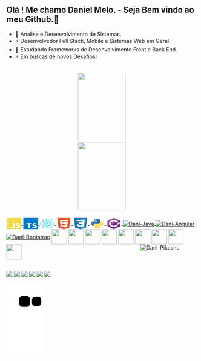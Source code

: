 ## Olá ! Me chamo Daniel Melo. - Seja Bem vindo ao meu Github.👋

- 🔭 Analise e Desenvolvimento de Sistemas.
- ⚡ Desenvolvedor Full Stack, Mobile e Sistemas Web em Geral.
- 🌱 Estudando Frameworks de Desenvolvimento Front e Back End.
- ⚡ Em buscas de novos Desafios!

##

<div align="center">
  <a href="https://github.com/DanielMelo0/">   
  <img height="180em" width="50%" src="https://github-readme-stats.vercel.app/api?username=DanielMelo0&show_icons=true&theme=tokyonight&include_all_commits=true&count_private=true"/>
  <img height="180em" width="50%" src="https://github-readme-stats.vercel.app/api/top-langs/?username=DanielMelo0&layout=compact&langs_count=7&theme=tokyonight"/>
</div>   

<div style="display: inline_block"><br>
  <img align="center" alt="Dani-Js" height="30" width="40" src="https://raw.githubusercontent.com/devicons/devicon/master/icons/javascript/javascript-plain.svg">
  <img align="center" alt="Dani-Ts" height="30" width="40" src="https://raw.githubusercontent.com/devicons/devicon/master/icons/typescript/typescript-plain.svg">
  <img align="center" alt="Dani-React" height="30" width="40" src="https://raw.githubusercontent.com/devicons/devicon/master/icons/react/react-original.svg">
  <img align="center" alt="Dani-HTML" height="30" width="40" src="https://raw.githubusercontent.com/devicons/devicon/master/icons/html5/html5-original.svg">
  <img align="center" alt="DANI-CSS" height="30" width="40" src="https://raw.githubusercontent.com/devicons/devicon/master/icons/css3/css3-original.svg">
  <img align="center" alt="Dani-Python" height="30" width="40" src="https://raw.githubusercontent.com/devicons/devicon/master/icons/python/python-original.svg">  
  <img align="center" alt="Dani-Csharp" height="30" width="40" src="https://raw.githubusercontent.com/devicons/devicon/master/icons/csharp/csharp-original.svg">
  <img align="center" alt="Dani-Java" height="40" width="40" src="https://cdn.jsdelivr.net/gh/devicons/devicon/icons/java/java-original.svg" />
  <img align="center" alt="Dani-Angular" height="35" width="35" src="https://cdn.jsdelivr.net/gh/devicons/devicon/icons/angularjs/angularjs-original.svg" />
  <img align="center" alt="Dani-Bootstrap" height="35" width="35"  src="https://cdn.jsdelivr.net/gh/devicons/devicon/icons/bootstrap/bootstrap-original-wordmark.svg" />
  <img align="center" height="40" width="40"  src="https://cdn.jsdelivr.net/gh/devicons/devicon/icons/devicon/devicon-original.svg" />
  <img align="center" height="40" width="40" src="https://cdn.jsdelivr.net/gh/devicons/devicon/icons/mysql/mysql-original-wordmark.svg" />  
  <img align="center" height="40" width="40" src="https://cdn.jsdelivr.net/gh/devicons/devicon/icons/visualstudio/visualstudio-plain.svg" />                   <img align="center" height="40" width="40"  src="https://cdn.jsdelivr.net/gh/devicons/devicon/icons/android/android-plain-wordmark.svg" /> 
  <img align="center" height="40" width="40" src="https://cdn.jsdelivr.net/gh/devicons/devicon/icons/jquery/jquery-plain-wordmark.svg" />
  <img align="center" height="40" width="40" src="https://cdn.jsdelivr.net/gh/devicons/devicon/icons/php/php-plain.svg" />
  <img align="center" height="40" width="40" src="https://cdn.jsdelivr.net/gh/devicons/devicon/icons/postgresql/postgresql-original.svg" />
  <img align="center" height="40" width="40" src="https://cdn.jsdelivr.net/gh/devicons/devicon/icons/atom/atom-original.svg" />
  <img align="center" height="40" width="40" src="https://cdn.jsdelivr.net/gh/devicons/devicon/icons/wordpress/wordpress-plain.svg" />
  <img align="right" alt="Dani-Pikashu" height="150" width="150" src="http://pa1.narvii.com/6618/579af2d8df43ca612e38b09a103bcde82b7d92aa_00.gif" />
</div>
  
##
  
<div>
<a href="" target="_blank"><img src="https://img.shields.io/badge/YouTube-FF0000?style=for-the-badge&logo=youtube&logoColor=white" target="_blank"></a>
  <a href="https://www.instagram.com/daniiel_meloo/" target="_blank"><img src="https://img.shields.io/badge/-Instagram-%23E4405F?style=for-the-badge&logo=instagram&logoColor=white" target="_blank"></a>
 	<a href="" target="_blank"><img src="https://img.shields.io/badge/Twitch-9146FF?style=for-the-badge&logo=twitch&logoColor=white" target="_blank"></a>
 <a href="" target="_blank"><img src="https://img.shields.io/badge/Discord-7289DA?style=for-the-badge&logo=discord&logoColor=white" target="_blank"></a> 
  <a href = "mailto:danielmelo9001i@gmail.com"><img src="https://img.shields.io/badge/-Gmail-%23333?style=for-the-badge&logo=gmail&logoColor=white" target="_blank"></a>
  <a href="" target="_blank"><img src="https://img.shields.io/badge/-LinkedIn-%230077B5?style=for-the-badge&logo=linkedin&logoColor=white" target="_blank"></a> 
  
   ![Snake animation](https://github.com/DanielMelo0/DanielMelo0/blob/output/github-contribution-grid-snake.svg)
 <div>

    
